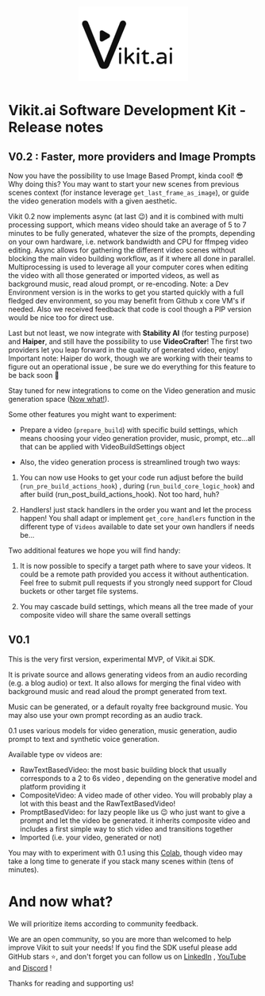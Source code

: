 <div align="center">
<a href="http://vikit.ai">
  <img src="./medias/vikit_logo.jpg" alt="Vikit Logo" style="height:150px">
</a>



</div>

# Vikit.ai Software Development  Kit - Release notes


## V0.2 : Faster, more providers and Image Prompts

Now you have the possibility to use Image Based Prompt, kinda cool! 😎 Why doing this? You may want to start your new scenes from previous scenes context (for instance leverage ```get_last_frame_as_image```), or guide the video generation models with a given aesthetic.

Vikit 0.2 now implements async (at last 😉) and it is combined with multi processing support, which means video should take an average of 5 to 7 minutes to be fully generated, whatever the size of the prompts, depending on your own hardware, i.e. network bandwidth and CPU for ffmpeg video editing.
Async allows for gathering the different video scenes without blocking the main video building workflow, as if it where all done in parallel.
Multiprocessing is used to leverage all your computer cores when editing the video with all those generated or imported videos, as well as background music, read aloud prompt, or re-encoding.
Note: a Dev Environment version is in the works to get you started quickly with a full fledged dev environment, so you may benefit from Github x core VM's if needed. Also we received feedback that code is cool though a PIP version would be nice too for direct use.

Last but not least, we now integrate with **Stability AI** (for testing purpose) and **Haiper**, and still have the possibility to use **VideoCrafter**! The first two providers let you leap forward in the quality of generated video, enjoy!
Important note: Haiper do work, though we are working with their teams to figure out an operational issue , be sure we do everything for this feature to be back soon 🙂

Stay tuned for new integrations to come on the Video generation and music generation space ([Now what!](#nowwhat)).

Some other features you might want to experiment: 

- Prepare a video (```prepare_build```) with specific build settings, which means choosing your video generation provider, music, prompt, etc...all that can be applied with VideoBuildSettings object

- Also, the video generation process is streamlined trough two ways:

1) You can now use Hooks to get your code run adjust before the build (```run_pre_build_actions_hook```) , during (```run_build_core_logic_hook```) and after build (run_post_build_actions_hook). Not too hard, huh?

2) Handlers! just stack handlers in the order you want and let the process happen! You shall adapt or implement ```get_core_handlers``` function in the different type of ```Videos``` available to date set your own handlers if needs be...

Two additional features we hope you will find handy:

1) It is now possible to specify a target path where to save your videos. It could be a remote path provided you access it without authentication. Feel free to submit pull requests if you strongly need support for Cloud buckets or other target file systems.

2) You may cascade build settings, which means all the tree made of your composite video will share the same overall settings
## V0.1
This is the very first version, experimental MVP, of Vikit.ai SDK. 

It is private source and allows generating videos from an audio recording (e.g. a blog audio) or text. It also allows for merging the final video with background music and read aloud the prompt generated from text. 

Music can be generated, or a default royalty free background music. You may also use your own prompt recording as an audio track.

0.1 uses various models for video generation, music generation, audio prompt to text and synthetic voice generation.

Available type ov videos are:

- RawTextBasedVideo: the most basic building block that usually corresponds to a 2 to 6s video , depending on the generative model and platform providing it
- CompositeVideo: A video made of other video. You will probably play a lot with this beast and the RawTextBasedVideo!
- PromptBasedVideo: for lazy people like us 😉 who just want to give a prompt and let the video be generated. it inherits composite video and includes a first simple way to stich video and transitions together
- Imported (i.e. your video, generated or not)

You may with to experiment with 0.1 using this [Colab](https://colab.research.google.com/drive/1pb-dTGx3u98Vduy3FxrMi-cfESCZOcqG#scrollTo=72LXhJCils2Q), though video may take a long time to generate if you stack many scenes within (tens of minutes).

# And now what?
We will prioritize items according to community feedback. 

We are an open community, so you are more than welcomed to help improve Vikit to suit your needs! 
If you find the SDK useful please add GitHub stars ⭐️, and don't forget you can follow us on [LinkedIn](https://www.linkedin.com/company/vikit) , [YouTube](https://www.youtube.com/@vikitai) and [Discord](https://discord.com/invite/m5HpbpSnUT) !

Thanks for reading and supporting us! 